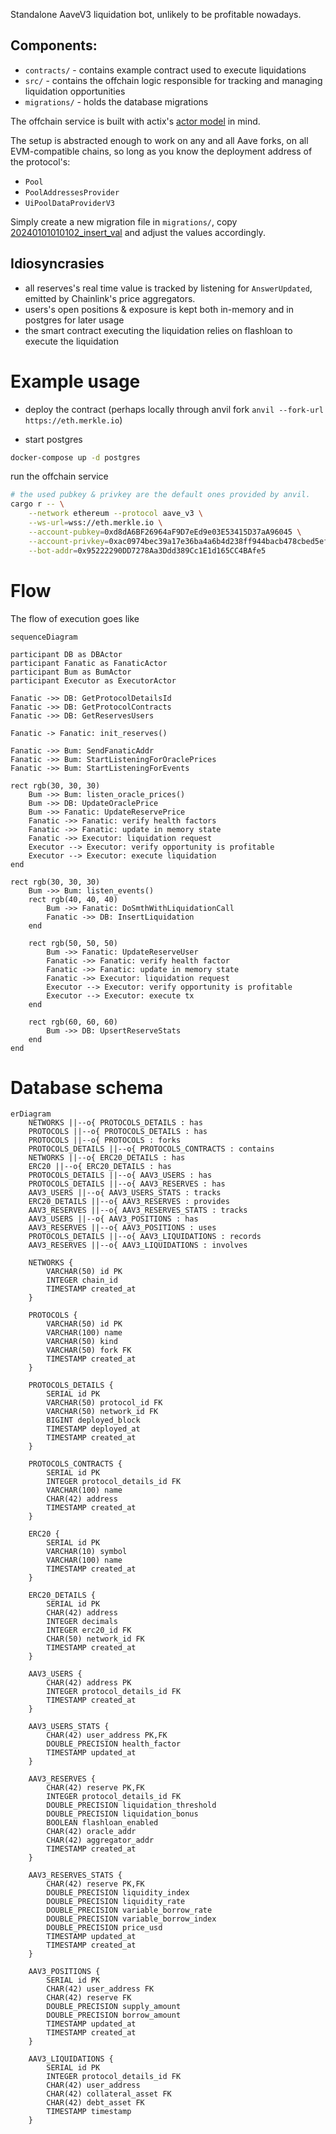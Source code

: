 Standalone AaveV3 liquidation bot, unlikely to be profitable nowadays.

## Components:

- `contracts/` - contains example contract used to execute liquidations
- `src/` - contains the offchain logic responsible for tracking and managing liquidation opportunities
- `migrations/` - holds the database migrations

The offchain service is built with actix's [actor model](https://en.wikipedia.org/wiki/Actor_model) in mind.

The setup is abstracted enough to work on any and all Aave forks, on all EVM-compatible chains, so long as you know the deployment address of the protocol's:

- `Pool`
- `PoolAddressesProvider`
- `UiPoolDataProviderV3`

Simply create a new migration file in `migrations/`, copy [20240101010102_insert_val](./migrations/20240101010102_insert_val.sql) and adjust the values accordingly.

## Idiosyncrasies

- all reserves's real time value is tracked by listening for `AnswerUpdated`, emitted by Chainlink's price aggregators.
- users's open positions & exposure is kept both in-memory and in postgres for later usage
- the smart contract executing the liquidation relies on flashloan to execute the liquidation

# Example usage

- deploy the contract (perhaps locally through anvil fork `anvil --fork-url https://eth.merkle.io`)

- start postgres

```bash
docker-compose up -d postgres
```

run the offchain service

```bash
# the used pubkey & privkey are the default ones provided by anvil.
cargo r -- \
    --network ethereum --protocol aave_v3 \
    --ws-url=wss://eth.merkle.io \
    --account-pubkey=0xd8dA6BF26964aF9D7eEd9e03E53415D37aA96045 \
    --account-privkey=0xac0974bec39a17e36ba4a6b4d238ff944bacb478cbed5efcae784d7bf4f2ff80 \
    --bot-addr=0x95222290DD7278Aa3Ddd389Cc1E1d165CC4BAfe5
```

# Flow

The flow of execution goes like

```mermaid
sequenceDiagram

participant DB as DBActor
participant Fanatic as FanaticActor
participant Bum as BumActor
participant Executor as ExecutorActor

Fanatic ->> DB: GetProtocolDetailsId
Fanatic ->> DB: GetProtocolContracts
Fanatic ->> DB: GetReservesUsers

Fanatic -> Fanatic: init_reserves()

Fanatic ->> Bum: SendFanaticAddr
Fanatic ->> Bum: StartListeningForOraclePrices
Fanatic ->> Bum: StartListeningForEvents

rect rgb(30, 30, 30)
    Bum ->> Bum: listen_oracle_prices()
    Bum ->> DB: UpdateOraclePrice
    Bum ->> Fanatic: UpdateReservePrice
    Fanatic ->> Fanatic: verify health factors
    Fanatic ->> Fanatic: update in memory state
    Fanatic ->> Executor: liquidation request
    Executor --> Executor: verify opportunity is profitable
    Executor --> Executor: execute liquidation
end

rect rgb(30, 30, 30)
    Bum ->> Bum: listen_events()
    rect rgb(40, 40, 40)
        Bum ->> Fanatic: DoSmthWithLiquidationCall
        Fanatic ->> DB: InsertLiquidation
    end

    rect rgb(50, 50, 50)
        Bum ->> Fanatic: UpdateReserveUser
        Fanatic ->> Fanatic: verify health factor
        Fanatic ->> Fanatic: update in memory state
        Fanatic ->> Executor: liquidation request
        Executor --> Executor: verify opportunity is profitable
        Executor --> Executor: execute tx
    end

    rect rgb(60, 60, 60)
        Bum ->> DB: UpsertReserveStats
    end
end
```

# Database schema

```mermaid
erDiagram
    NETWORKS ||--o{ PROTOCOLS_DETAILS : has
    PROTOCOLS ||--o{ PROTOCOLS_DETAILS : has
    PROTOCOLS ||--o{ PROTOCOLS : forks
    PROTOCOLS_DETAILS ||--o{ PROTOCOLS_CONTRACTS : contains
    NETWORKS ||--o{ ERC20_DETAILS : has
    ERC20 ||--o{ ERC20_DETAILS : has
    PROTOCOLS_DETAILS ||--o{ AAV3_USERS : has
    PROTOCOLS_DETAILS ||--o{ AAV3_RESERVES : has
    AAV3_USERS ||--o{ AAV3_USERS_STATS : tracks
    ERC20_DETAILS ||--o{ AAV3_RESERVES : provides
    AAV3_RESERVES ||--o{ AAV3_RESERVES_STATS : tracks
    AAV3_USERS ||--o{ AAV3_POSITIONS : has
    AAV3_RESERVES ||--o{ AAV3_POSITIONS : uses
    PROTOCOLS_DETAILS ||--o{ AAV3_LIQUIDATIONS : records
    AAV3_RESERVES ||--o{ AAV3_LIQUIDATIONS : involves

    NETWORKS {
        VARCHAR(50) id PK
        INTEGER chain_id
        TIMESTAMP created_at
    }

    PROTOCOLS {
        VARCHAR(50) id PK
        VARCHAR(100) name
        VARCHAR(50) kind
        VARCHAR(50) fork FK
        TIMESTAMP created_at
    }

    PROTOCOLS_DETAILS {
        SERIAL id PK
        VARCHAR(50) protocol_id FK
        VARCHAR(50) network_id FK
        BIGINT deployed_block
        TIMESTAMP deployed_at
        TIMESTAMP created_at
    }

    PROTOCOLS_CONTRACTS {
        SERIAL id PK
        INTEGER protocol_details_id FK
        VARCHAR(100) name
        CHAR(42) address
        TIMESTAMP created_at
    }

    ERC20 {
        SERIAL id PK
        VARCHAR(10) symbol
        VARCHAR(100) name
        TIMESTAMP created_at
    }

    ERC20_DETAILS {
        SERIAL id PK
        CHAR(42) address
        INTEGER decimals
        INTEGER erc20_id FK
        CHAR(50) network_id FK
        TIMESTAMP created_at
    }

    AAV3_USERS {
        CHAR(42) address PK
        INTEGER protocol_details_id FK
        TIMESTAMP created_at
    }

    AAV3_USERS_STATS {
        CHAR(42) user_address PK,FK
        DOUBLE_PRECISION health_factor
        TIMESTAMP updated_at
    }

    AAV3_RESERVES {
        CHAR(42) reserve PK,FK
        INTEGER protocol_details_id FK
        DOUBLE_PRECISION liquidation_threshold
        DOUBLE_PRECISION liquidation_bonus
        BOOLEAN flashloan_enabled
        CHAR(42) oracle_addr
        CHAR(42) aggregator_addr
        TIMESTAMP created_at
    }

    AAV3_RESERVES_STATS {
        CHAR(42) reserve PK,FK
        DOUBLE_PRECISION liquidity_index
        DOUBLE_PRECISION liquidity_rate
        DOUBLE_PRECISION variable_borrow_rate
        DOUBLE_PRECISION variable_borrow_index
        DOUBLE_PRECISION price_usd
        TIMESTAMP updated_at
        TIMESTAMP created_at
    }

    AAV3_POSITIONS {
        SERIAL id PK
        CHAR(42) user_address FK
        CHAR(42) reserve FK
        DOUBLE_PRECISION supply_amount
        DOUBLE_PRECISION borrow_amount
        TIMESTAMP updated_at
        TIMESTAMP created_at
    }

    AAV3_LIQUIDATIONS {
        SERIAL id PK
        INTEGER protocol_details_id FK
        CHAR(42) user_address
        CHAR(42) collateral_asset FK
        CHAR(42) debt_asset FK
        TIMESTAMP timestamp
    }
```
